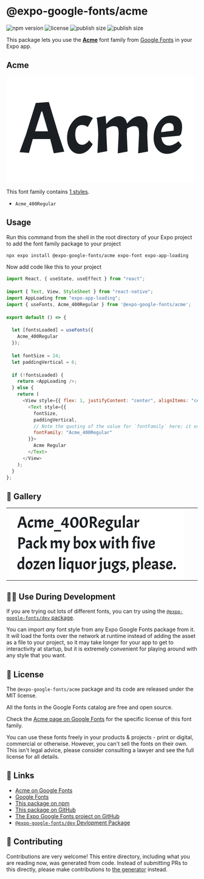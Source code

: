 # @expo-google-fonts/acme

![npm version](https://flat.badgen.net/npm/v/@expo-google-fonts/acme)
![license](https://flat.badgen.net/github/license/expo/google-fonts)
![publish size](https://flat.badgen.net/packagephobia/install/@expo-google-fonts/acme)
![publish size](https://flat.badgen.net/packagephobia/publish/@expo-google-fonts/acme)

This package lets you use the [**Acme**](https://fonts.google.com/specimen/Acme) font family from [Google Fonts](https://fonts.google.com/) in your Expo app.

## Acme

![Acme](./font-family.png)

This font family contains [1 styles](#-gallery).

- `Acme_400Regular`

## Usage

Run this command from the shell in the root directory of your Expo project to add the font family package to your project

```sh
npx expo install @expo-google-fonts/acme expo-font expo-app-loading
```

Now add code like this to your project

```js
import React, { useState, useEffect } from "react";

import { Text, View, StyleSheet } from "react-native";
import AppLoading from "expo-app-loading";
import { useFonts, Acme_400Regular } from '@expo-google-fonts/acme';

export default () => {

  let [fontsLoaded] = useFonts({
    Acme_400Regular
  });

  let fontSize = 24;
  let paddingVertical = 6;

  if (!fontsLoaded) {
    return <AppLoading />;
  } else {
    return (
      <View style={{ flex: 1, justifyContent: "center", alignItems: "center" }}>
        <Text style={{
          fontSize,
          paddingVertical,
          // Note the quoting of the value for `fontFamily` here; it expects a string!
          fontFamily: "Acme_400Regular"
        }}>
          Acme Regular
        </Text>
      </View>
    );
  }
};
```

## 🔡 Gallery


||||
|-|-|-|
|![Acme_400Regular](./Acme_400Regular.ttf.png)||||


## 👩‍💻 Use During Development

If you are trying out lots of different fonts, you can try using the [`@expo-google-fonts/dev` package](https://github.com/expo/google-fonts/tree/master/font-packages/dev#readme).

You can import _any_ font style from any Expo Google Fonts package from it. It will load the fonts over the network at runtime instead of adding the asset as a file to your project, so it may take longer for your app to get to interactivity at startup, but it is extremely convenient for playing around with any style that you want.


## 📖 License

The `@expo-google-fonts/acme` package and its code are released under the MIT license.

All the fonts in the Google Fonts catalog are free and open source.

Check the [Acme page on Google Fonts](https://fonts.google.com/specimen/Acme) for the specific license of this font family.

You can use these fonts freely in your products & projects - print or digital, commercial or otherwise. However, you can't sell the fonts on their own. This isn't legal advice, please consider consulting a lawyer and see the full license for all details.

## 🔗 Links

- [Acme on Google Fonts](https://fonts.google.com/specimen/Acme)
- [Google Fonts](https://fonts.google.com/)
- [This package on npm](https://www.npmjs.com/package/@expo-google-fonts/acme)
- [This package on GitHub](https://github.com/expo/google-fonts/tree/master/font-packages/acme)
- [The Expo Google Fonts project on GitHub](https://github.com/expo/google-fonts)
- [`@expo-google-fonts/dev` Devlopment Package](https://github.com/expo/google-fonts/tree/master/font-packages/dev)

## 🤝 Contributing

Contributions are very welcome! This entire directory, including what you are reading now, was generated from code. Instead of submitting PRs to this directly, please make contributions to [the generator](https://github.com/expo/google-fonts/tree/master/packages/generator) instead.
